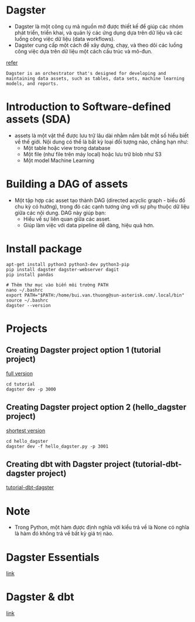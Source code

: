 # Dagster

- Dagster là một công cụ mã nguồn mở được thiết kế để giúp các nhóm phát triển, triển khai, và quản lý các ứng dụng dựa trên dữ liệu và các luồng công việc dữ liệu (data workflows). 
- Dagster cung cấp một cách để xây dựng, chạy, và theo dõi các luồng công việc dựa trên dữ liệu một cách cấu trúc và mô-đun.

[refer](https://viblo.asia/p/dagster-la-gi-dagster-co-ban-cho-nguoi-moi-bat-dau-WR5JRvKdJGv)

`Dagster is an orchestrator that's designed for developing and maintaining data assets, such as tables, data sets, machine learning models, and reports.`


# Introduction to Software-defined assets (SDA)

- assets là một vật thể được lưu trữ lâu dài nhằm nắm bắt một số hiểu biết về thế giới. Nội dung có thể là bất kỳ loại đối tượng nào, chẳng hạn như:
  - Một table hoặc view trong database
  - Một file (như file trên máy local) hoặc lưu trữ blob như S3
  - Một model Machine Learning

# Building a DAG of assets

- Một tập hợp các asset tạo thành DAG (directed acyclic graph - biểu đồ chu kỳ có hướng), trong đó các cạnh tương ứng với sự phụ thuộc dữ liệu giữa các nội dung. DAG này giúp bạn:
  - Hiểu về sự liên quan giữa các asset.
  - Giúp làm việc với data pipeline dễ dàng, hiệu quả hơn.


# Install package

```
apt-get install python3 python3-dev python3-pip
pip install dagster dagster-webserver dagit
pip install pandas

# Thêm thư mục vào biến môi trường PATH
nano ~/.bashrc
export PATH="$PATH:/home/bui.van.thuong@sun-asterisk.com/.local/bin"
source ~/.bashrc
dagster --version
```

# Projects

## Creating Dagster project option 1 (tutorial project)

[full version](./tutorial/)

```
cd tutorial
dagster dev -p 3000
```

## Creating Dagster project option 2 (hello_dagster project)

[shortest version](/hello_dagster/)

```
cd hello_dagster
dagster dev -f hello_dagster.py -p 3001
```

## Creating dbt with Dagster project (tutorial-dbt-dagster project)

[tutorial-dbt-dagster](/tutorial-dbt-dagster/jaffle_shop)

# Note

* Trong Python, một hàm được định nghĩa với kiểu trả về là None có nghĩa là hàm đó không trả về bất kỳ giá trị nào.

# Dagster Essentials

[link](https://courses.dagster.io/courses/dagster-essentials)

# Dagster & dbt

[link](https://courses.dagster.io/courses/dagster-dbt)
